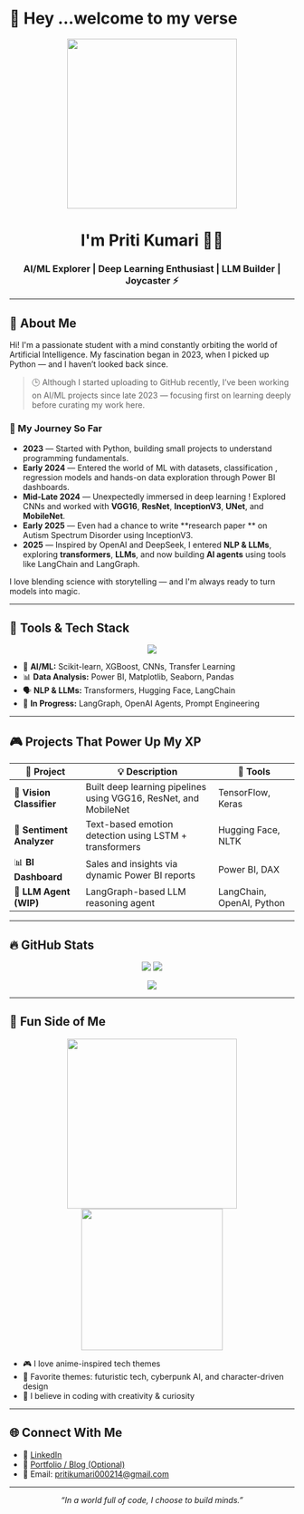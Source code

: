 # 👋 Hey ...welcome to my verse 
<!-- Anime / AI Game Aesthetic Banner -->
<p align="center">
  <img src="https://media1.tenor.com/m/MNn4jpLnxgAAAAAd/happy-chopper.gif" width="300px"/>
</p>

<h1 align="center">I'm Priti Kumari 👩‍💻</h1>
<h3 align="center">AI/ML Explorer | Deep Learning Enthusiast | LLM Builder | Joycaster ⚡</h3>

---

## 👾 About Me

Hi! I'm a passionate student with a mind constantly orbiting the world of Artificial Intelligence. My fascination began in 2023, when I picked up Python — and I haven’t looked back since.

> 🕒 Although I started uploading to GitHub recently, I’ve been working on AI/ML projects since late 2023 — focusing first on learning deeply before curating my work here.

### 🧠 My Journey So Far

- **2023** — Started with Python, building small projects to understand programming fundamentals.
- **Early 2024** — Entered the world of ML with datasets, classification , regression models and hands-on data exploration through Power BI dashboards.
- **Mid-Late 2024** — Unexpectedly immersed in deep learning ! Explored CNNs and worked with **VGG16**, **ResNet**, **InceptionV3**, **UNet**, and **MobileNet**.
- **Early 2025** — Even had a chance to write  **research paper ** on Autism Spectrum Disorder using InceptionV3.
- **2025** — Inspired by OpenAI and DeepSeek, I entered **NLP & LLMs**, exploring **transformers**, **LLMs**, and now building **AI agents** using tools like LangChain and LangGraph.

I love blending science with storytelling — and I'm always ready to turn models into magic.

---

## 🧰 Tools & Tech Stack

<p align="center">
  <img src="https://skillicons.dev/icons?i=python,java,tensorflow,keras,jupyter,git,github,powerbi,vscode&theme=light" />
</p>

- 🔮 **AI/ML:** Scikit-learn, XGBoost, CNNs, Transfer Learning  
- 📊 **Data Analysis:** Power BI, Matplotlib, Seaborn, Pandas  
- 🗣️ **NLP & LLMs:** Transformers, Hugging Face, LangChain  
- 🤖 **In Progress:** LangGraph, OpenAI Agents, Prompt Engineering

---

## 🎮 Projects That Power Up My XP

| 🧪 Project | 💡 Description | 🧰 Tools |
|-----------|----------------|---------|
| 🧠 **Vision Classifier** | Built deep learning pipelines using VGG16, ResNet, and MobileNet | TensorFlow, Keras |
| 💬 **Sentiment Analyzer** | Text-based emotion detection using LSTM + transformers | Hugging Face, NLTK |
| 📊 **BI Dashboard** | Sales and insights via dynamic Power BI reports | Power BI, DAX |
| 🤖 **LLM Agent (WIP)** | LangGraph-based LLM reasoning agent | LangChain, OpenAI, Python |

---

## 🔥 GitHub Stats

<p align="center">
  <img src="https://github-readme-stats.vercel.app/api?username=yourusername&show_icons=true&theme=tokyonight&hide_border=true" />
  <img src="https://github-readme-stats.vercel.app/api/top-langs/?username=yourusername&layout=compact&theme=tokyonight&hide_border=true" />
</p>

<p align="center">
  <img src="https://github-readme-activity-graph.cyclic.app/graph?username=yourusername&theme=tokyo-night" />
</p>

---------

## 🎀 Fun Side of Me

<p align="center">
  <img src="https://media.giphy.com/media/qgQUggAC3Pfv687qPC/giphy.gif" width="300px"/>
  <img src="https://media.tenor.com/I6kN-6X7nhAAAAAj/anime-wave.gif" width="250px" />
</p>

- 🎮 I love anime-inspired tech themes  
- 🌌 Favorite themes: futuristic tech, cyberpunk AI, and character-driven design  
- 👾 I believe in coding with creativity & curiosity

---------

## 🌐 Connect With Me

- 💼 [LinkedIn](https://www.linkedin.com/in/priti-kumari-651107355/)
- 🧠 [Portfolio / Blog (Optional)](https://yourwebsite.com)
- 📧 Email: pritikumari000214@gmail.com

---

<p align="center"><i>“In a world full of code, I choose to build minds.”</i></p>
